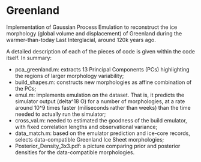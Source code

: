 # Greenland
Implementation of Gaussian Process Emulation to reconstruct the ice morphology (global volume and displacement) of Greenland during the warmer-than-today Last Interglacial, around 120k years ago.

A detailed description of each of the pieces of code is given within the code itself. In summary:
- pca_greenland.m: extracts 13 Principal Components (PCs) highlighting the regions of larger morphology variability;
- build_shapes.m:  constructs new morphologies as affine combination of the PCs;
- emul.m:          implements emulation on the dataset. That is, it predicts the simulator output (delta^18 O) for a number of morphologies, at a rate around 10^9 times faster (miliseconds rather than weeks) than the time needed to actually run the simulator;
- cross_val.m:     needed to estimated the goodness of the build emulator, with fixed correlation lengths and observational variance;
- data_match.m:    based on the emulator prediction and ice-core records, selects data-compatible Greenland Ice Sheet morphologies;
- Posterior_Density_3x3.pdf: a picture comparing prior and posterior densities for the data-compatible morphologies.
